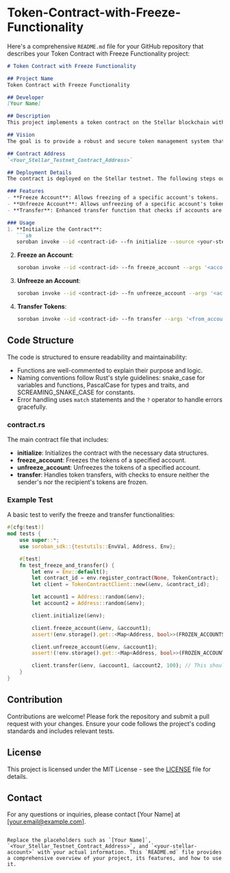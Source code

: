 # Token-Contract-with-Freeze-Functionality
Here's a comprehensive `README.md` file for your GitHub repository that describes your Token Contract with Freeze Functionality project:

```markdown
# Token Contract with Freeze Functionality

## Project Name
Token Contract with Freeze Functionality

## Developer
[Your Name]

## Description
This project implements a token contract on the Stellar blockchain with added functionalities to freeze and unfreeze accounts. Frozen accounts cannot transfer tokens until they are unfrozen. This feature is useful for scenarios where token transactions need to be temporarily halted for specific accounts, providing an extra layer of security and control.

## Vision
The goal is to provide a robust and secure token management system that offers greater control over token transfers, enhancing security and flexibility for token holders.

## Contract Address
`<Your_Stellar_Testnet_Contract_Address>`

## Deployment Details
The contract is deployed on the Stellar testnet. The following steps outline how to interact with the contract using the Stellar SDK and Soroban CLI.

### Features
- **Freeze Account**: Allows freezing of a specific account's tokens.
- **Unfreeze Account**: Allows unfreezing of a specific account's tokens.
- **Transfer**: Enhanced transfer function that checks if accounts are frozen before processing the transaction.

### Usage
1. **Initialize the Contract**:
   ```sh
   soroban invoke --id <contract-id> --fn initialize --source <your-stellar-account>
   ```

2. **Freeze an Account**:
   ```sh
   soroban invoke --id <contract-id> --fn freeze_account --args '<account_address>' --source <your-stellar-account>
   ```

3. **Unfreeze an Account**:
   ```sh
   soroban invoke --id <contract-id> --fn unfreeze_account --args '<account_address>' --source <your-stellar-account>
   ```

4. **Transfer Tokens**:
   ```sh
   soroban invoke --id <contract-id> --fn transfer --args '<from_account>' '<to_account>' <amount> --source <your-stellar-account>
   ```

## Code Structure
The code is structured to ensure readability and maintainability:
- Functions are well-commented to explain their purpose and logic.
- Naming conventions follow Rust's style guidelines: snake_case for variables and functions, PascalCase for types and traits, and SCREAMING_SNAKE_CASE for constants.
- Error handling uses `match` statements and the `?` operator to handle errors gracefully.

### contract.rs
The main contract file that includes:
- **initialize**: Initializes the contract with the necessary data structures.
- **freeze_account**: Freezes the tokens of a specified account.
- **unfreeze_account**: Unfreezes the tokens of a specified account.
- **transfer**: Handles token transfers, with checks to ensure neither the sender's nor the recipient's tokens are frozen.

### Example Test
A basic test to verify the freeze and transfer functionalities:
```rust
#[cfg(test)]
mod tests {
    use super::*;
    use soroban_sdk::{testutils::EnvVal, Address, Env};

    #[test]
    fn test_freeze_and_transfer() {
        let env = Env::default();
        let contract_id = env.register_contract(None, TokenContract);
        let client = TokenContractClient::new(&env, &contract_id);

        let account1 = Address::random(&env);
        let account2 = Address::random(&env);

        client.initialize(&env);

        client.freeze_account(&env, &account1);
        assert!(env.storage().get::<Map<Address, bool>>(FROZEN_ACCOUNTS).unwrap().get(&account1).unwrap());

        client.unfreeze_account(&env, &account1);
        assert!(!env.storage().get::<Map<Address, bool>>(FROZEN_ACCOUNTS).unwrap().get(&account1).unwrap());

        client.transfer(&env, &account1, &account2, 100); // This should work if accounts are not frozen
    }
}
```

## Contribution
Contributions are welcome! Please fork the repository and submit a pull request with your changes. Ensure your code follows the project's coding standards and includes relevant tests.

## License
This project is licensed under the MIT License - see the [LICENSE](LICENSE) file for details.

## Contact
For any questions or inquiries, please contact [Your Name] at [your.email@example.com].
```

Replace the placeholders such as `[Your Name]`, `<Your_Stellar_Testnet_Contract_Address>`, and `<your-stellar-account>` with your actual information. This `README.md` file provides a comprehensive overview of your project, its features, and how to use it.
